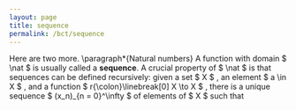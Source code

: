 ```yaml
---
layout: page
title: sequence
permalink: /bct/sequence
---
```

Here are two more. \paragraph*{Natural numbers} A function with domain $ \nat $ is usually called a **sequence**. A crucial property of $ \nat $ is that sequences can be defined recursively: given a set $ X $ , an element $ a \in X $ , and a function $ r{\colon}\linebreak[0] X \to X $ , there is a unique sequence $ (x_n)_{n = 0}^\infty $ of elements of $ X $ such that
